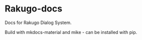 # Rakugo-docs

Docs for Rakugo Dialog System.

Build with mkdocs-material and mike - can be installed with pip.